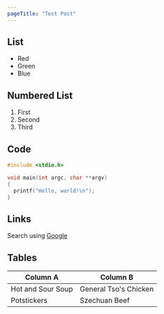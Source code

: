 ```yaml
---
pageTitle: "Test Post"
---
```


## List

- Red
- Green
- Blue

## Numbered List

1. First
2. Second
3. Third

## Code

```c
#include <stdio.h>

void main(int argc, char **argv)
{
  printf("Hello, world!\n");
}
```

## Links

Search using [Google](https://www.google.com)

## Tables

| Column A | Column B |
| --- | --- |
| Hot and Sour Soup | General Tso's Chicken |
| Potstickers | Szechuan Beef |
